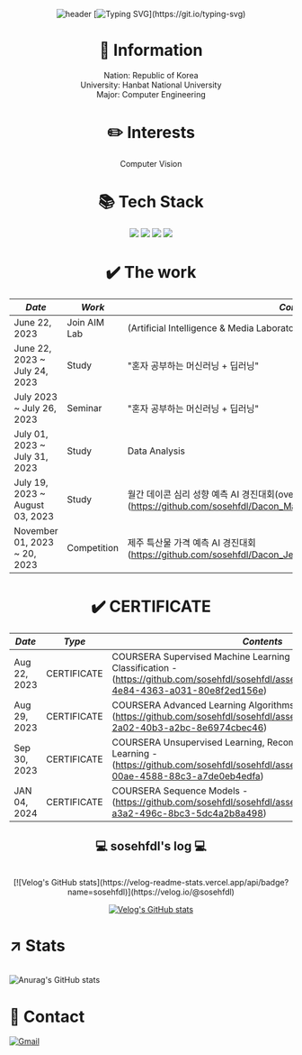 <div align="center">
  
![header](https://capsule-render.vercel.app/api?type=waving&color=6994CDEE&text=&animation=twinkling&height=80)
[![Typing SVG](https://readme-typing-svg.demolab.com?font=Alkatra&weight=500&size=45&duration=3000&pause=3&color=0080ff&center=true&vCenter=false&multiline=true&repeat=true&width=1000&height=100&lines=Welcome+to+sosehfdl's+GitHub!)](https://git.io/typing-svg)

# 🔎 Information
Nation: Republic of Korea
<br/>University: Hanbat National University
<br/>Major: Computer Engineering


# ✏️ Interests
Computer Vision


# 📚 Tech Stack
<img src="https://img.shields.io/badge/Python-3776AB?style=flat&logo=Python&logoColor=white"/> <img src="https://img.shields.io/badge/Numpy-013243?style=flat&logo=Numpy&logoColor=white"/> <img src="https://img.shields.io/badge/pandas-150458?style=flat&logo=pandas&logoColor=white"/> <img src="https://img.shields.io/badge/scikit-learn-F7931E?style=flat&logo=scikit-learn&logoColor=white"/>


# ✔️ The work
*Date* | *Work* | *Contents*
----- | ----- | -----
June 22, 2023 | Join AIM Lab | (Artificial Intelligence & Media Laboratory) [AIM Lab.](https://sites.google.com/view/aim-lab-hbnu/home)
June 22, 2023 ~ July 24, 2023 | Study | "혼자 공부하는 머신러닝 + 딥러닝"
July 2023 ~ July 26, 2023  | Seminar | "혼자 공부하는 머신러닝 + 딥러닝"
July 01, 2023 ~ July 31, 2023 | Study | Data Analysis
July 19, 2023 ~ August 03, 2023 | Study | 월간 데이콘 심리 성향 예측 AI 경진대회(overdue)(https://github.com/sosehfdl/Dacon_Machiavellism_test_solution)
November 01, 2023 ~ 20, 2023 | Competition | 제주 특산물 가격 예측 AI 경진대회(https://github.com/sosehfdl/Dacon_Jeju_Specialty_Product_Price_Prediction_AI)


# ✔️ CERTIFICATE
*Date* | *Type* | *Contents*
----- | ----- | -----
Aug 22, 2023 | CERTIFICATE | COURSERA Supervised Machine Learning Regression and Classification - (https://github.com/sosehfdl/sosehfdl/assets/123284655/e6db1b6f-4e84-4363-a031-80e8f2ed156e)
Aug 29, 2023 | CERTIFICATE | COURSERA Advanced Learning Algorithms - (https://github.com/sosehfdl/sosehfdl/assets/123284655/9548f39e-2a02-40b3-a2bc-8e6974cbec46)
Sep 30, 2023 | CERTIFICATE | COURSERA Unsupervised Learning, Recommenders, Reinforcement Learning - (https://github.com/sosehfdl/sosehfdl/assets/123284655/9223e87e-00ae-4588-88c3-a7de0eb4edfa)
JAN 04, 2024 | CERTIFICATE | COURSERA Sequence Models - (https://github.com/sosehfdl/sosehfdl/assets/123284655/43ff36b8-a3a2-496c-8bc3-5dc4a2b8a498)

## 💻 sosehfdl's log 💻
 
<br/>
[![Velog's GitHub stats](https://velog-readme-stats.vercel.app/api/badge?name=sosehfdl)](https://velog.io/@sosehfdl)
  
[![Velog's GitHub stats](https://velog-readme-stats.vercel.app/api?name=sosehfdl)](https://github.com/eungyeole/velog-readme-stats)
</div>

# ↗️ Stats
<br/>![Anurag's GitHub stats](https://github-readme-stats.vercel.app/api?username=sosehfdl&show_icons=true&theme=dark)


# 💬 Contact
<a href="mailto:dnwls01113@gmail.com">![Gmail](https://img.shields.io/badge/Gmail-D14836?style=for-the-badge&logo=gmail&logoColor=white)
</div>
